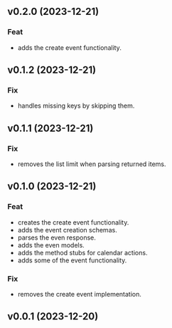 ## v0.2.0 (2023-12-21)

### Feat

- adds the create event functionality.

## v0.1.2 (2023-12-21)

### Fix

- handles missing keys by skipping them.

## v0.1.1 (2023-12-21)

### Fix

- removes the list limit when parsing returned items.

## v0.1.0 (2023-12-21)

### Feat

- creates the create event functionality.
- adds the event creation schemas.
- parses the even response.
- adds the even models.
- adds the method stubs for calendar actions.
- adds some of the event functionality.

### Fix

- removes the create event implementation.

## v0.0.1 (2023-12-20)
